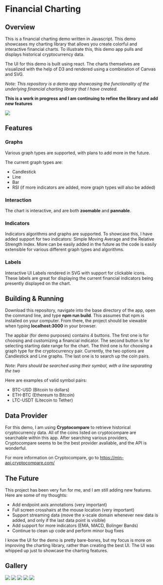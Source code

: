 # Financial Charting

## Overview
This is a financial charting demo written in Javascript. This demo showcases my charting library that allows you
create colorful and interactive financial charts. To illustrate this, this demo app pulls and displays historical cryptocurrency data.

The UI for this demo is built using react. The charts themselves are visualized 
with the help of D3 and rendered using a combination of Canvas and SVG.

*Note: This repository is a demo app showcasing the functionality of the underlying financial charting library that 
I have created.*

**This is a work in progress and I am continuing to refine the library and add new features**

<img src="https://raw.githubusercontent.com/NickWPI/Financial-Charting/master/screenshots/Capture2.PNG">

## Features
### Graphs
Various graph types are supported, with plans to add more in the future. 

The current graph types are:
- Candlestick
- Line
- Bar
- RSI (if more indicators are added, more graph types will also be added)

### Interaction
The chart is interactive, and are both **zoomable** and **pannable**.

### Indicators
Indicators algorithms and graphs are supported. To showcase this, I have added support for two indicators: Simple Moving Average and 
the Relative Strength Index. More can be easily added in the future as the code is easily extensible for various
different graph types and algorithms.

### Labels
Interactive UI Labels rendered in SVG with support for clickable icons. These labels are great for displaying
the current financial indicators being presently displayed on the chart.

## Building & Running
Download this repository, navigate into the base directory of the app, open the command line, and type
**npm run build**. This assumes that npm is installed on your computer. From there, the project should be viewable
when typing **localhost:3000** in your browser.

The appbar (for demo purposes) contains 4 buttons. The first one is for choosing and customizing a financial indicator.
The second button is for selecting starting date range for the chart. The third one is for choosing a graph type for
the cryptocurrency pair. Currently, the two options are Candlestick and Line graphs. The last one is to search up the
coin pairs. 

*Note: Pairs should be searched using their symbol, with a line separating the two*

Here are examples of valid symbol pairs:
- BTC-USD (Bitcoin to dollars)
- ETH-BTC (Ethereum to Bitcoin)
- LTC-USDT (Litecoin to Tether)

## Data Provider
For this demo, I am using **Cryptocompare** to retrieve historical cryptocurrency data. All of the coins listed
on cryptocompare are searchable within this app. After searching various providers, Cryptocompare seems to be the
best provider avaliable, and the API is wonderful.

For more information on Cryptocompare, go to https://min-api.cryptocompare.com/

## The Future
This project has been very fun for me, and I am still adding new features. Here are some of my thoughts:
- Add endpoint axis annotations (very important)
- Full screen crosshairs at the mouse location (very important)
- Support streaming data (move the x-scale domain whenever new data is added, and only if the last
data point is visible) 
- Add support for more indicators (EMA, MACD, Bolinger Bands)
- Continue to clean up code and perform minor bug fixes

I know the UI for the demo is pretty bare-bones, but my focus is more on improving the charting library, rather than
creating the best UI. The UI was whipped up just to showcase the charting features.

## Gallery

<img src="https://raw.githubusercontent.com/NickWPI/Financial-Charting/master/screenshots/Capture.PNG">
<img src="https://raw.githubusercontent.com/NickWPI/Financial-Charting/master/screenshots/Capture3.PNG">
<img src="https://raw.githubusercontent.com/NickWPI/Financial-Charting/master/screenshots/Capture4.PNG">
<img src="https://raw.githubusercontent.com/NickWPI/Financial-Charting/master/screenshots/Capture5.PNG">
<img src="https://raw.githubusercontent.com/NickWPI/Financial-Charting/master/screenshots/Capture6.PNG">
